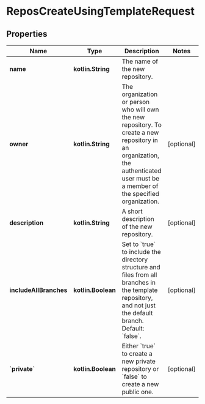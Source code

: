 
# ReposCreateUsingTemplateRequest

## Properties
Name | Type | Description | Notes
------------ | ------------- | ------------- | -------------
**name** | **kotlin.String** | The name of the new repository. | 
**owner** | **kotlin.String** | The organization or person who will own the new repository. To create a new repository in an organization, the authenticated user must be a member of the specified organization. |  [optional]
**description** | **kotlin.String** | A short description of the new repository. |  [optional]
**includeAllBranches** | **kotlin.Boolean** | Set to &#x60;true&#x60; to include the directory structure and files from all branches in the template repository, and not just the default branch. Default: &#x60;false&#x60;. |  [optional]
**&#x60;private&#x60;** | **kotlin.Boolean** | Either &#x60;true&#x60; to create a new private repository or &#x60;false&#x60; to create a new public one. |  [optional]



